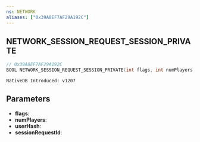 ```yaml
---
ns: NETWORK
aliases: ["0x39A8EF7AF29A192C"]
---
```

## NETWORK_SESSION_REQUEST_SESSION_PRIVATE

```c
// 0x39A8EF7AF29A192C
BOOL NETWORK_SESSION_REQUEST_SESSION_PRIVATE(int flags, int numPlayers, int userHash, Any* sessionRequestId);
```

```
NativeDB Introduced: v1207
```

## Parameters
* **flags**:
* **numPlayers**:
* **userHash**:
* **sessionRequestId**:
